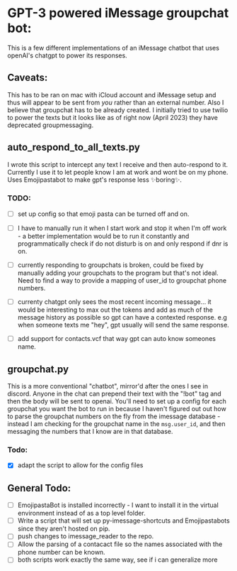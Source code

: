 # GPT-3 powered iMessage groupchat bot:

This is a few different implementations of an iMessage chatbot that uses openAI's chatgpt to power its responses.

## Caveats:
This has to be ran on mac with iCloud account and iMessage setup and thus will appear to be sent from *you* rather than an external number. Also I believe that groupchat has to be already created. I initially tried to use twilio to power the texts but it looks like as of right now (April 2023) they have deprecated groupmessaging. 

## auto_respond_to_all_texts.py
I wrote this script to intercept any text I receive and then auto-respond to it. Currently I use it to let people know I am at work and wont be on my phone. Uses Emojipastabot to make gpt's response less ✨boring✨.

### TODO:
- [ ] set up config so that emoji pasta can be turned off and on. 
- [ ] I have to manually run it when I start work and stop it when I'm off work - a better implementation would be to run it constantly and programmatically check if do not disturb is on and only respond if dnr is on. 
- [ ] currently responding to groupchats is broken, could be fixed by manually adding your groupchats to the program but that's not ideal. Need to find a way to provide a mapping of user_id to groupchat phone numbers. 
- [ ] currenty chatgpt only sees the most recent incoming message... it would be interesting to max out the tokens and add as much of the message history as possible so gpt can have a contexted response. e.g when someone texts me "hey", gpt usually will send the same response. 
- [ ] add support for contacts.vcf that way gpt can auto know someones name. 


## groupchat.py
This is a more conventional "chatbot", mirror'd after the ones I see in discord. Anyone in the chat can prepend their text with the "!bot" tag and then the body will be sent to openai. You'll need to set up a config for each groupchat you want the bot to run in because I haven't figured out out how to parse the groupchat numbers on the fly from the imessage database - instead I am checking for the groupchat name in the `msg.user_id`, and then messaging the numbers that I know are in that database.

### Todo:
- [x] adapt the script to allow for the config files


## General Todo:
- [ ] EmojipastaBot is installed incorrectly - I want to install it in the virtual environment instead of as a top level folder. 
- [ ] Write a script that will set up py-imessage-shortcuts and Emojipastabots since they aren't hosted on pip. 
- [ ] push changes to imessage_reader to the repo. 
- [ ] Allow the parsing of a contacact file so the names associated with the phone number can be known.
- [ ] both scripts work exactly the same way, see if i can generalize more
